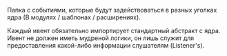 Папка с событиями, которые будут задействоваться в разных уголках ядра (В модулях / шаблонах / расширениях).

Каждый ивент обязательно импортирует стандартный абстракт с ядра.
Ивент не должен иметь мудреной логики, он лишь служит для предоставления какой-либо информации слушателям (Listener's).